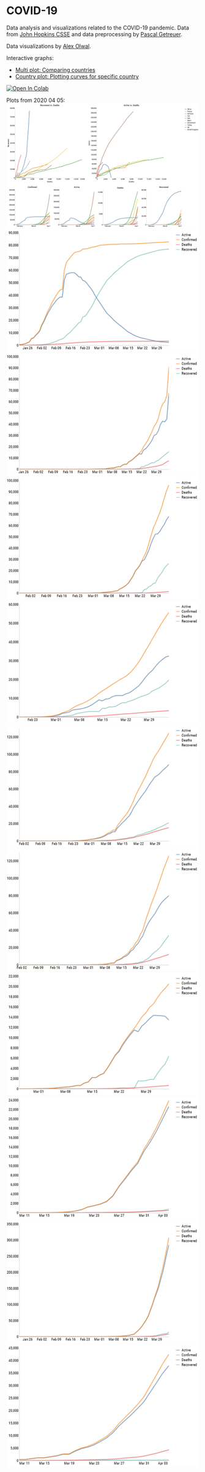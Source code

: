 # COVID-19
Data analysis and visualizations related to the COVID-19 pandemic.
Data from [John Hopkins CSSE](https://github.com/CSSEGISandData/COVID-19.git) and data preprocessing by [Pascal Getreuer](https://getreuer.info/).

Data visualizations by [Alex Olwal](http://www.olwal.com/).

Interactive graphs: 
- [Multi plot: Comparing countries](https://olwal.github.io/multi_plots.htm)
- [Country plot: Plotting curves for specific country](https://olwal.github.io/country_plots.htm)

[![Open In 
Colab](https://colab.research.google.com/assets/colab-badge.svg)](https://github.com/olwal/covid19/blob/master/notebooks/covid19_visualization_sandbox.ipynb)


Plots from 2020 04 05:
![Multi plot](exports/2020_04_05/multi_plot.png)
![China](exports/2020_04_05/china.png)
![France](exports/2020_04_05/france.png)
![Germany](exports/2020_04_05/germany.png)
![Iran](exports/2020_04_05/iran.png)
![Italy](exports/2020_04_05/italy.png)
![Spain](exports/2020_04_05/spain.png)
![Switzerland](exports/2020_04_05/switzerland.png)
![Turkey](exports/2020_04_05/turkey.png)
![US](exports/2020_04_05/us.png)
![United Kingdom](exports/2020_04_05/united_kingdom.png)

